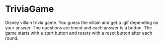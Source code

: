 # TriviaGame

Disney villain trivia game. You guess the villain and get a .gif depending on your answer. The questions are timed and each answer is a button. The game starts with a start button and resets with a reset button after each round.
